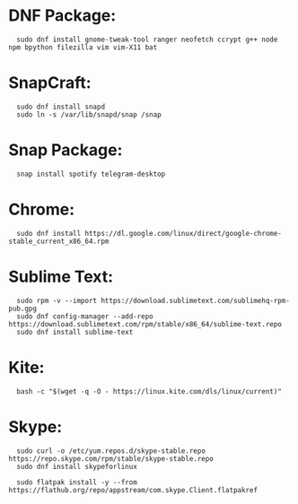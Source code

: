 # DNF Package:
      sudo dnf install gnome-tweak-tool ranger neofetch ccrypt g++ node npm bpython filezilla vim vim-X11 bat

# SnapCraft:
      sudo dnf install snapd
      sudo ln -s /var/lib/snapd/snap /snap

# Snap Package:
      snap install spotify telegram-desktop
      
# Chrome: 
      sudo dnf install https://dl.google.com/linux/direct/google-chrome-stable_current_x86_64.rpm
      
# Sublime Text: 
      sudo rpm -v --import https://download.sublimetext.com/sublimehq-rpm-pub.gpg
      sudo dnf config-manager --add-repo https://download.sublimetext.com/rpm/stable/x86_64/sublime-text.repo
      sudo dnf install sublime-text
    
# Kite:
      bash -c "$(wget -q -O - https://linux.kite.com/dls/linux/current)"
      
# Skype:
      sudo curl -o /etc/yum.repos.d/skype-stable.repo https://repo.skype.com/rpm/stable/skype-stable.repo
      sudo dnf install skypeforlinux
      
      sudo flatpak install -y --from https://flathub.org/repo/appstream/com.skype.Client.flatpakref
      
